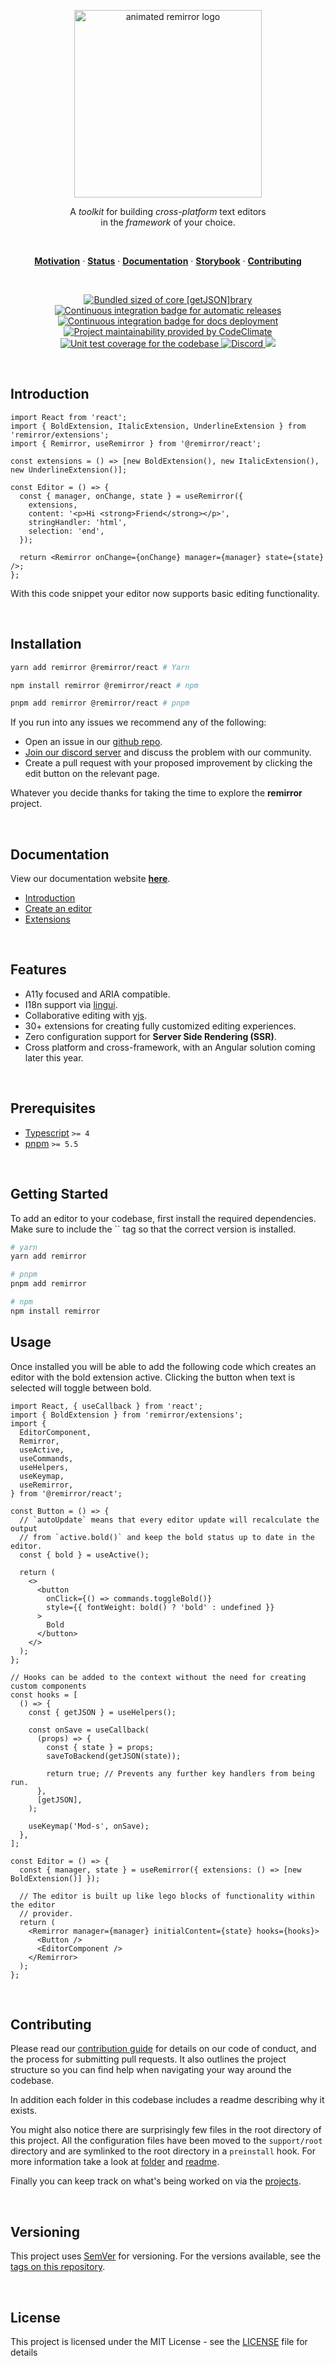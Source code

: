 <p align="center">
  <a href="https://remirror.io"><img width="300" height="300" src="https://raw.githubusercontent.com/remirror/remirror/next/support/assets/logo-animated-light.svg?sanitize=true" alt="animated remirror logo" /></a>
</p>

<p align="center">
  A <em>toolkit</em> for building <em>cross-platform</em> text editors
  <br />in the <em>framework</em> of your choice.
</p>

<br />

<p align="center">
  <a href="#motivation"><strong>Motivation</strong></a> ·
  <a href="#status"><strong>Status</strong></a> ·
  <a href="https://remirror.io/docs"><strong>Documentation</strong></a> ·
  <a href="https://remirror.vercel.app"><strong>Storybook</strong></a> ·
  <a href="https://remirror.io/docs/contributing"><strong>Contributing</strong></a>
</p>

<br />

<p align="center">
  <a href="https://unpkg.com/@remirror/core/dist/core.browser.esm.js">
    <img src="https://img.shields.io/bundlephobia/minzip/@remirror/core/next" alt="Bundled sized of core [getJSON]brary" title="@remirror/core bundle size">
  </a>
  <a href="https://github.com/remirror/remirror/actions?query=workflow:ci">
    <img src="https://github.com/remirror/remirror/workflows/ci/badge.svg?branch=next" alt="Continuous integration badge for automatic releases" title="GitHub Actions CI Badge" />
  </a>
  <a href="https://github.com/remirror/remirror/actions?query=workflow:docs">
    <img src="https://github.com/remirror/remirror/workflows/docs/badge.svg?branch=next" alt="Continuous integration badge for docs deployment" title="Docs Deployment CI Badge" />
  </a>
  <a href="https://codeclimate.com/github/remirror/remirror/maintainability">
    <img src="https://api.codeclimate.com/v1/badges/f4d8dcd5c2228524a53a/maintainability" alt="Project maintainability provided by CodeClimate" title="Maintainability score"/>
  </a>
  <a href="https://codeclimate.com/github/remirror/remirror/test_coverage">
    <img src="https://api.codeclimate.com/v1/badges/f4d8dcd5c2228524a53a/test_coverage" alt="Unit test coverage for the codebase" title="Code coverage" />
  </a>
  <a href="https://remirror.io/chat">
    <img alt="Discord" src="https://img.shields.io/discord/726035064831344711" alt="Join our discord server" title="Discord server link" />
  </a>
  <a href="./packages/remirror/package.json">
    <img src="https://img.shields.io/npm/v/remirror/next?style=flat">
  </a>
</p>

<br />

## Introduction

```tsx
import React from 'react';
import { BoldExtension, ItalicExtension, UnderlineExtension } from 'remirror/extensions';
import { Remirror, useRemirror } from '@remirror/react';

const extensions = () => [new BoldExtension(), new ItalicExtension(), new UnderlineExtension()];

const Editor = () => {
  const { manager, onChange, state } = useRemirror({
    extensions,
    content: '<p>Hi <strong>Friend</strong></p>',
    stringHandler: 'html',
    selection: 'end',
  });

  return <Remirror onChange={onChange} manager={manager} state={state} />;
};
```

With this code snippet your editor now supports basic editing functionality.

<br />

## Installation

```bash
yarn add remirror @remirror/react # Yarn

npm install remirror @remirror/react # npm

pnpm add remirror @remirror/react # pnpm
```

If you run into any issues we recommend any of the following:

- Open an issue in our [github repo](https://github.com/remirror/remirror/issues).
- [Join our discord server](https://remirror.io/chat) and discuss the problem with our community.
- Create a pull request with your proposed improvement by clicking the edit button on the relevant page.

Whatever you decide thanks for taking the time to explore the **remirror** project.

<br />

## Documentation

View our documentation website [**here**][introduction].

- [Introduction]
- [Create an editor](https://remirror.io/docs/guide/create-editor)
- [Extensions](https://remirror.io/docs/concepts/extension)

<br />

## Features

- A11y focused and ARIA compatible.
- I18n support via [lingui](https://github.com/lingui/js-lingui).
- Collaborative editing with [yjs](https://github.com/yjs/yjs).
- 30+ extensions for creating fully customized editing experiences.
- Zero configuration support for **Server Side Rendering (SSR)**.
- Cross platform and cross-framework, with an Angular solution coming later this year.

<br />

## Prerequisites

- [Typescript](https://www.typescriptlang.org/) `>= 4`
- [pnpm](https://pnpm.js.org/en/installation) `>= 5.5`

<br />

## Getting Started

To add an editor to your codebase, first install the required dependencies. Make sure to include the `` tag so that the correct version is installed.

```bash
# yarn
yarn add remirror

# pnpm
pnpm add remirror

# npm
npm install remirror
```

## Usage

Once installed you will be able to add the following code which creates an editor with the bold extension active. Clicking the button when text is selected will toggle between bold.

```tsx
import React, { useCallback } from 'react';
import { BoldExtension } from 'remirror/extensions';
import {
  EditorComponent,
  Remirror,
  useActive,
  useCommands,
  useHelpers,
  useKeymap,
  useRemirror,
} from '@remirror/react';

const Button = () => {
  // `autoUpdate` means that every editor update will recalculate the output
  // from `active.bold()` and keep the bold status up to date in the editor.
  const { bold } = useActive();

  return (
    <>
      <button
        onClick={() => commands.toggleBold()}
        style={{ fontWeight: bold() ? 'bold' : undefined }}
      >
        Bold
      </button>
    </>
  );
};

// Hooks can be added to the context without the need for creating custom components
const hooks = [
  () => {
    const { getJSON } = useHelpers();

    const onSave = useCallback(
      (props) => {
        const { state } = props;
        saveToBackend(getJSON(state));

        return true; // Prevents any further key handlers from being run.
      },
      [getJSON],
    );

    useKeymap('Mod-s', onSave);
  },
];

const Editor = () => {
  const { manager, state } = useRemirror({ extensions: () => [new BoldExtension()] });

  // The editor is built up like lego blocks of functionality within the editor
  // provider.
  return (
    <Remirror manager={manager} initialContent={state} hooks={hooks}>
      <Button />
      <EditorComponent />
    </Remirror>
  );
};
```

<br />

## Contributing

Please read our [contribution guide] for details on our code of conduct, and the process for submitting pull requests. It also outlines the project structure so you can find help when navigating your way around the codebase.

In addition each folder in this codebase includes a readme describing why it exists.

You might also notice there are surprisingly few files in the root directory of this project. All the configuration files have been moved to the `support/root` directory and are symlinked to the root directory in a `preinstall` hook. For more information take a look at [folder](support/root) and [readme](support/root/readme.md).

Finally you can keep track on what's being worked on via the [projects].

<br />

## Versioning

This project uses [SemVer](http://semver.org/) for versioning. For the versions available, see the [tags on this repository](https://github.com/remirror/remirror/tags).

<br />

## License

This project is licensed under the MIT License - see the [LICENSE](LICENSE) file for details

[introduction]: https://remirror.io/docs
[contribution guide]: https://remirror.io/docs/contributing
[projects]: https://remirror.io/projects
[installation]: https://remirror.io/docs/installation
[typescript]: https://github.com/microsoft/Typescript
[react]: https://github.com/facebook/react
[prosemirror]: https://prosemirror.net
